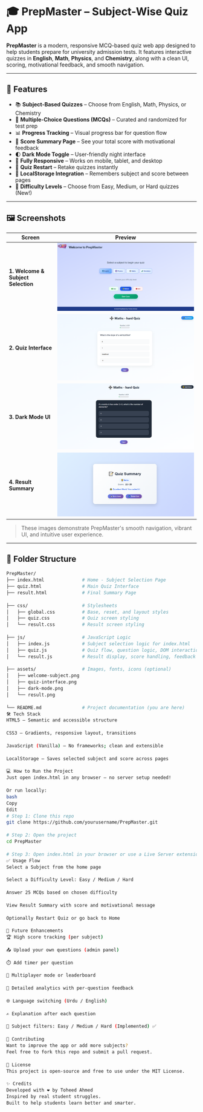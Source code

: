# 🎓 PrepMaster – Subject-Wise Quiz App

**PrepMaster** is a modern, responsive MCQ-based quiz web app designed to help students prepare for university admission tests. It features interactive quizzes in **English**, **Math**, **Physics**, and **Chemistry**, along with a clean UI, scoring, motivational feedback, and smooth navigation.

---

## 🚀 Features

- 📚 **Subject-Based Quizzes** – Choose from English, Math, Physics, or Chemistry
- 🧠 **Multiple-Choice Questions (MCQs)** – Curated and randomized for test prep
- 📊 **Progress Tracking** – Visual progress bar for question flow
- 🎯 **Score Summary Page** – See your total score with motivational feedback
- 🌓 **Dark Mode Toggle** – User-friendly night interface
- 📱 **Fully Responsive** – Works on mobile, tablet, and desktop
- 🔁 **Quiz Restart** – Retake quizzes instantly
- 💾 **LocalStorage Integration** – Remembers subject and score between pages
- 🧩 **Difficulty Levels** – Choose from Easy, Medium, or Hard quizzes (New!)

---



## 🖼️ Screenshots

| Screen                             | Preview                                          |
| ---------------------------------- | ------------------------------------------------ |
| **1. Welcome & Subject Selection** | ![Welcome Screen](./Assets/welcome-subject2.png) |
| **2. Quiz Interface**              | ![Quiz Interface](./Assets/quiz-interface.png)  |
| **3. Dark Mode UI**                | ![Dark Mode](./Assets/dark-mode.png)            |
| **4. Result Summary**              | ![Result Screen](./Assets/result.png)           |

> These images demonstrate PrepMaster's smooth navigation, vibrant UI, and intuitive user experience.

---

## 📁 Folder Structure

```bash
PrepMaster/
├── index.html              # Home - Subject Selection Page
├── quiz.html               # Main Quiz Interface
├── result.html             # Final Summary Page

├── css/                    # Stylesheets
│   ├── global.css          # Base, reset, and layout styles
│   ├── quiz.css            # Quiz screen styling
│   └── result.css          # Result screen styling

├── js/                     # JavaScript Logic
│   ├── index.js            # Subject selection logic for index.html
│   ├── quiz.js             # Quiz flow, question logic, DOM interaction
│   └── result.js           # Result display, score handling, feedback

├── assets/                 # Images, fonts, icons (optional)
│   ├── welcome-subject.png
│   ├── quiz-interface.png
│   ├── dark-mode.png
│   └── result.png

└── README.md               # Project documentation (you are here)
🛠️ Tech Stack
HTML5 – Semantic and accessible structure

CSS3 – Gradients, responsive layout, transitions

JavaScript (Vanilla) – No frameworks; clean and extensible

LocalStorage – Saves selected subject and score across pages

💻 How to Run the Project
Just open index.html in any browser – no server setup needed!

Or run locally:
bash
Copy
Edit
# Step 1: Clone this repo
git clone https://github.com/yourusername/PrepMaster.git

# Step 2: Open the project
cd PrepMaster

# Step 3: Open index.html in your browser or use a Live Server extension
✅ Usage Flow
Select a Subject from the home page

Select a Difficulty Level: Easy / Medium / Hard

Answer 25 MCQs based on chosen difficulty

View Result Summary with score and motivational message

Optionally Restart Quiz or go back to Home

🔮 Future Enhancements
🏆 High score tracking (per subject)

📤 Upload your own questions (admin panel)

⏱️ Add timer per question

👥 Multiplayer mode or leaderboard

🎯 Detailed analytics with per-question feedback

🌐 Language switching (Urdu / English)

✍️ Explanation after each question

🧪 Subject filters: Easy / Medium / Hard (Implemented) ✅

🙌 Contributing
Want to improve the app or add more subjects?
Feel free to fork this repo and submit a pull request.

📝 License
This project is open-source and free to use under the MIT License.

✨ Credits
Developed with ❤️ by Toheed Ahmed
Inspired by real student struggles.
Built to help students learn better and smarter.
```
